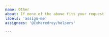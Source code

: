 ```yaml
---
name: Other
about: If none of the above fits your request
labels: 'assign-me'
assignees: '@Exheredrey/helpers'

---
```


<!-- Please keep your request as short as possible, the longer the request the longer it's going to take for us to process it -->
